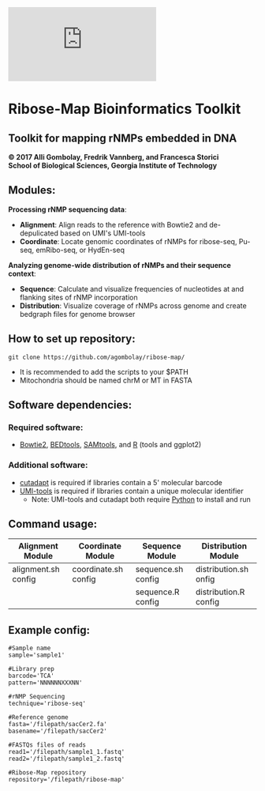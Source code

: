 ![alt text](https://github.com/agombolay/ribose-map/logo.pdf "Logo Title Text 1")

# Ribose-Map Bioinformatics Toolkit
## Toolkit for mapping rNMPs embedded in DNA
**© 2017 Alli Gombolay, Fredrik Vannberg, and Francesca Storici**  
**School of Biological Sciences, Georgia Institute of Technology**

## Modules:
**Processing rNMP sequencing data**:
* **Alignment**: Align reads to the reference with Bowtie2 and de-depulicated based on UMI's UMI-tools
* **Coordinate**: Locate genomic coordinates of rNMPs for ribose-seq, Pu-seq, emRibo-seq, or HydEn-seq

**Analyzing genome-wide distribution of rNMPs and their sequence context**:
* **Sequence**: Calculate and visualize frequencies of nucleotides at and flanking sites of rNMP incorporation
* **Distribution**: Visualize coverage of rNMPs across genome and create bedgraph files for genome browser

## How to set up repository:
```
git clone https://github.com/agombolay/ribose-map/
```

* It is recommended to add the scripts to your $PATH  
* Mitochondria should be named chrM or MT in FASTA 

## Software dependencies:
### Required software:
* [Bowtie2](https://sourceforge.net/projects/bowtie-bio/files/bowtie2/2.3.1), [BEDtools](http://bedtools.readthedocs.io/en/latest/content/installation.html), [SAMtools](http://www.htslib.org/download/), and [R](https://cran.r-project.org/) (tools and ggplot2)

### Additional software:
* [cutadapt](http://cutadapt.readthedocs.io/en/stable/) is required if libraries contain a 5' molecular barcode
* [UMI-tools](https://github.com/CGATOxford/UMI-tools) is required if libraries contain a unique molecular identifier
  * Note: UMI-tools and cutadapt both require [Python](https://www.python.org/) to install and run

## Command usage:

| Alignment Module        | Coordinate Module       | Sequence Module         | Distribution Module     |
| ----------------------- | ----------------------- | ----------------------- | ----------------------- |
| alignment.sh config     | coordinate.sh config    | sequence.sh config      | distribution.sh onfig   |
|                         |                         | sequence.R config       | distribution.R config   |

## Example config:
```
#Sample name
sample='sample1'

#Library prep
barcode='TCA'
pattern='NNNNNNXXXNN'

#rNMP Sequencing
technique='ribose-seq'

#Reference genome
fasta='/filepath/sacCer2.fa'
basename='/filepath/sacCer2'

#FASTQs files of reads
read1='/filepath/sample1_1.fastq'
read2='/filepath/sample1_2.fastq'

#Ribose-Map repository
repository='/filepath/ribose-map'
```
